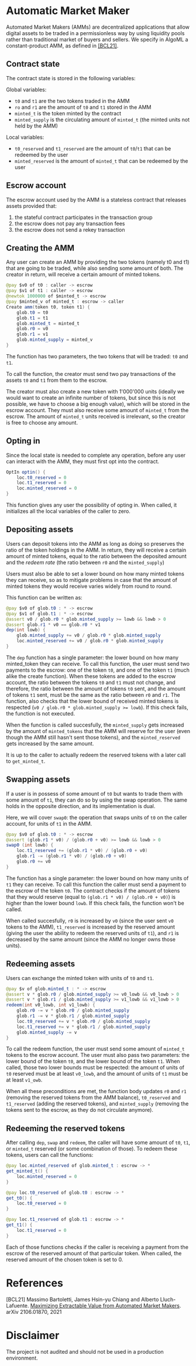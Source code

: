 # Automatic Market Maker 

Automated Market Makers (AMMs) are decentralized applications that allow digital assets to be traded in a permissionless way by using liquidity pools rather than traditional market of buyers and sellers. We specify in AlgoML a constant-product AMM, as defined in [[BCL21]](#references).

## Contract state

The contract state is stored in the following variables:

Global variables:

* `t0` and `t1` are the two tokens traded in the AMM
* `ro` and `r1` are the amount of `t0` and `t1` stored in the AMM
* `minted_t` is the token minted by the contract
* `minted_supply` is the circulating amount of `minted_t` (the minted units not held by the AMM)

Local variables:

* `t0_reserved` and `t1_reserved` are the amount of `t0`/`t1` that can be redeemed by the user
* `minted_reserved` is the amount of `minted_t` that can be redeemed by the user

## Escrow account 

The escrow account used by the AMM is a stateless contract that releases assets provided that:
1. the stateful contract participates in the transaction group
2. the escrow does not pay any transaction fees
3. the escrow does not send a rekey transaction

## Creating the AMM

Any user can create an AMM by providing the two tokens (namely t0 and t1) that are going to be traded, while also sending some amount of both. The creator in return, will receive a certain amount of minted tokens.

```java
@pay $v0 of t0 : caller -> escrow
@pay $v1 of t1 : caller -> escrow
@newtok 1000000 of $minted_t -> escrow  
@pay $minted_v of minted_t : escrow -> caller
Create amm(token t0, token t1) {
    glob.t0 = t0
    glob.t1 = t1
    glob.minted_t = minted_t
    glob.r0 = v0
    glob.r1 = v1
    glob.minted_supply = minted_v
}
```

The function has two parameters, the two tokens that will be traded: `t0` and `t1`.

To call the function, the creator must send two pay transactions of the assets `t0` and `t1` from them to the escrow. 

The creator must also create a new token with 1'000'000 units (ideally we would want to create an infinite number of tokens, but since this is not possible, we have to choose a big enough value), which will be stored in the escrow account. They must also receive some amount of `minted_t` from the escrow. The amount of `minted_t` units received is irrelevant, so the creator is free to choose any amount.

## Opting in

Since the local state is needed to complete any operation, before any user can interact with the AMM, they must first opt into the contract.

```java
OptIn optin() {
    loc.t0_reserved = 0
    loc.t1_reserved = 0
    loc.minted_reserved = 0
}
```

This function gives any user the possibility of opting in. When called, it initializes all the local variables of the caller to zero.

## Depositing assets

Users can deposit tokens into the AMM as long as doing so preserves the ratio of the token holdings in the AMM. In return, they will receive a certain amount of minted tokens, equal to the ratio between the deposited amount and the *redeem rate* (the ratio between `r0` and the `minted_supply`)

Users must also be able to set a lower bound on how many minted tokens they can receive, so as to mitigate problems in case that the amount of minted tokens they would receive varies widely from round to round.

This function can be written as:
```java
@pay $v0 of glob.t0 : * -> escrow
@pay $v1 of glob.t1 : * -> escrow
@assert v0 / glob.r0 * glob.minted_supply >= lowb && lowb > 0
@assert glob.r1 * v0 == glob.r0 * v1    
dep(int lowb) {
    glob.minted_supply += v0 / glob.r0 * glob.minted_supply
    loc.minted_reserved += v0 / glob.r0 * glob.minted_supply
}
```

The `dep` function has a single parameter: the lower bound on how many minted_token they can receive.
To call this function, the user must send two payments to the escrow: one of the token `t0`, and one of the token `t1` (much alike the create function). When these tokens are added to the escrow account, the ratio between the tokens `t0` and `t1` must not change, and therefore, the ratio between the amount of tokens `t0` sent, and the amount of tokens `t1` sent, must be the same as the ratio between `r0` and `r1`. 
The function, also checks that the lower bound of received minted tokens is respected (`v0 / glob.r0 * glob.minted_supply >= lowb`). If this check fails, the function is not executed.

When the function is called succesfully, the `minted_supply` gets increased by the amount of `minted_tokens` that the AMM will reserve for the user (even though the AMM still hasn't sent those tokens), and the `minted_reserved` gets increased by the same amount.

It is up to the caller to actually redeem the reserved tokens with a later call to `get_minted_t`.

## Swapping assets

If a user is in possess of some amount of `t0` but wants to trade them with some amount of `t1`, they can do so by using the swap operation. The same holds in the opposite direction, and its implementation is dual. 

Here, we will cover `swap0`: the operation that swaps units of `t0` on the caller account, for units of `t1` in the AMM.

```java
@pay $v0 of glob.t0 : * -> escrow
@assert (glob.r1 * v0) / (glob.r0 + v0) >= lowb && lowb > 0
swap0 (int lowb) {
	loc.t1_reserved += (glob.r1 * v0) / (glob.r0 + v0)
	glob.r1 -= (glob.r1 * v0) / (glob.r0 + v0)
	glob.r0 += v0
}
```

The function has a single parameter: the lower bound on how many units of `t1` they can receive. To call this function the caller must send a payment to the escrow of the token `t0`. The contract checks if the amount of tokens that they would reserve (equal to `(glob.r1 * v0) / (glob.r0 + v0)`) is higher than the lower bound `lowb`. If this check fails, the function won't be called.

When called succesfully, `r0` is increased by `v0` (since the user sent `v0` tokens to the AMM), `t1_reserved` is increased by the reserved amount (giving the user the ability to redeem the reserved units of `t1`), and `r1` is decreased by the same amount (since the AMM no longer owns those units).

## Redeeming assets

Users can exchange the minted token with units of `t0` and `t1`. 

```java
@pay $v of glob.minted_t : * -> escrow
@assert v * glob.r0 / glob.minted_supply >= v0_lowb && v0_lowb > 0
@assert v * glob.r1 / glob.minted_supply >= v1_lowb && v1_lowb > 0
redeem(int v0_lowb, int v1_lowb) {
    glob.r0 -= v * glob.r0 / glob.minted_supply
    glob.r1 -= v * glob.r1 / glob.minted_supply
    loc.t0_reserved += v * glob.r0 / glob.minted_supply
    loc.t1_reserved += v * glob.r1 / glob.minted_supply
    glob.minted_supply -= v
}
```

To call the redeem function, the user must send some amount of `minted_t` tokens to the escrow account. The user must also pass two parameters: the lower bound of the token `t0`, and the lower bound of the token `t1`. When called, those two lower bounds must be respected: the amount of units of `t0` reserved must be at least `v0_lowb`, and the amount of units of `t1` must be at least `v1_owb`. 

When all these preconditions are met, the function body updates `r0` and `r1` (removing the reserved tokens from the AMM balance), `t0_reserved` and `t1_reserved` (adding the reserved tokens), and `minted_supply` (removing the tokens sent to the escrow, as they do not circulate anymore).

## Redeeming the reserved tokens

After calling `dep`, `swap` and `redeem`, the caller will have some amount of `t0`, `t1`, or `minted_t` reserved (or some combination of those). To redeem these tokens, users can call the functions:

```java
@pay loc.minted_reserved of glob.minted_t : escrow -> *   
get_minted_t() {
    loc.minted_reserved = 0
}

@pay loc.t0_reserved of glob.t0 : escrow -> *
get_t0() {
    loc.t0_reserved = 0
}

@pay loc.t1_reserved of glob.t1 : escrow -> *
get_t1() {
    loc.t1_reserved = 0
}
```

Each of those functions checks if the caller is receiving a payment from the escrow of the reserved amount of that particular token.
When called, the reserved amount of the chosen token is set to 0.

# References

[BCL21] Massimo Bartoletti, James Hsin-yu Chiang and Alberto Lluch-Lafuente. [Maximizing Extractable Value from Automated Market Makers](https://arxiv.org/pdf/2106.01870.pdf). arXiv 2106.01870, 2021

# Disclaimer

The project is not audited and should not be used in a production environment.

